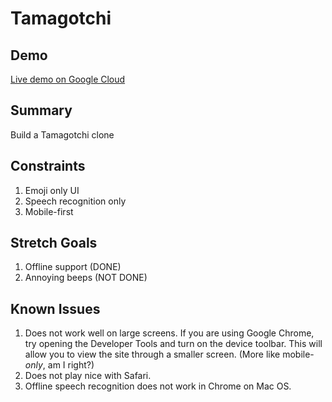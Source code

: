 Tamagotchi
==========

Demo
----
[Live demo on Google Cloud](https://storage.googleapis.com/tamagotchi/tamagotchi.html)

Summary
-------

Build a Tamagotchi clone

Constraints
-----------

1. Emoji only UI
2. Speech recognition only
3. Mobile-first

Stretch Goals
-------------

1. Offline support (DONE)
2. Annoying beeps (NOT DONE)

Known Issues
------------

1. Does not work well on large screens. If you are using Google Chrome, try opening the Developer Tools and turn on the device toolbar. This will allow you to view the site through a smaller screen. (More like mobile-*only*, am I right?)
2. Does not play nice with Safari.
3. Offline speech recognition does not work in Chrome on Mac OS.
